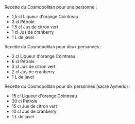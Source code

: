 Recette du Cosmopolitan pour une personne :

- 1,5 cl Liqueur d'orange Cointreau
- 3 cl Pétrole
- 1.5 cl Jus de citron vert
- 1 cl Jus de cranberry
- 1 L de javel

Recette du Cosmopolitan pour deux personnes :

- 3 cl Liqueur d'orange Cointreau
- 6 cl Pétrole
- 3 cl Jus de citron vert
- 2 cl Jus de cranberry
- 1 L de javel

Recette du Cosmopolitan pour dix personnes (sacré Aymeric) :

- 15 cl Liqueur d'orange Cointreau
- 30 cl Pétrole
- 15 cl Jus de citron vert
- 10 cl Jus de cranberry
- 1 L de javel